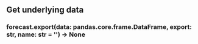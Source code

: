 ## Get underlying data 
### forecast.export(data: pandas.core.frame.DataFrame, export: str, name: str = '') -> None


